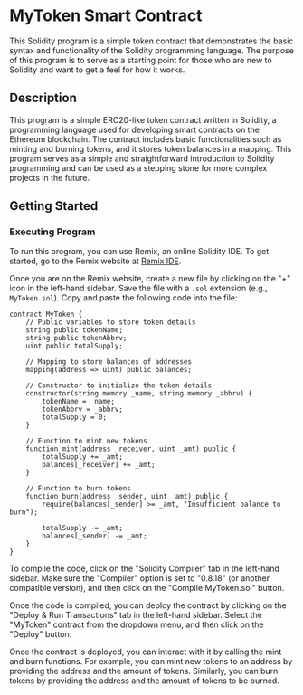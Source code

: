 # MyToken Smart Contract

This Solidity program is a simple token contract that demonstrates the basic syntax and functionality of the Solidity programming language. The purpose of this program is to serve as a starting point for those who are new to Solidity and want to get a feel for how it works.

## Description

This program is a simple ERC20-like token contract written in Solidity, a programming language used for developing smart contracts on the Ethereum blockchain. The contract includes basic functionalities such as minting and burning tokens, and it stores token balances in a mapping. This program serves as a simple and straightforward introduction to Solidity programming and can be used as a stepping stone for more complex projects in the future.

## Getting Started

### Executing Program

To run this program, you can use Remix, an online Solidity IDE. To get started, go to the Remix website at [Remix IDE](https://remix.ethereum.org/).

Once you are on the Remix website, create a new file by clicking on the "+" icon in the left-hand sidebar. Save the file with a `.sol` extension (e.g., `MyToken.sol`). Copy and paste the following code into the file:

```solidity
contract MyToken {
    // Public variables to store token details
    string public tokenName;
    string public tokenAbbrv;
    uint public totalSupply;

    // Mapping to store balances of addresses
    mapping(address => uint) public balances;

    // Constructor to initialize the token details
    constructor(string memory _name, string memory _abbrv) {
        tokenName = _name;
        tokenAbbrv = _abbrv;
        totalSupply = 0;
    }

    // Function to mint new tokens
    function mint(address _receiver, uint _amt) public {
        totalSupply += _amt;
        balances[_receiver] += _amt;
    }

    // Function to burn tokens
    function burn(address _sender, uint _amt) public {
        require(balances[_sender] >= _amt, "Insufficient balance to burn");

        totalSupply -= _amt;
        balances[_sender] -= _amt;
    }
}
```

To compile the code, click on the "Solidity Compiler" tab in the left-hand sidebar. Make sure the "Compiler" option is set to "0.8.18" (or another compatible version), and then click on the "Compile MyToken.sol" button.

Once the code is compiled, you can deploy the contract by clicking on the "Deploy & Run Transactions" tab in the left-hand sidebar. Select the "MyToken" contract from the dropdown menu, and then click on the "Deploy" button.

Once the contract is deployed, you can interact with it by calling the mint and burn functions. For example, you can mint new tokens to an address by providing the address and the amount of tokens. Similarly, you can burn tokens by providing the address and the amount of tokens to be burned.
